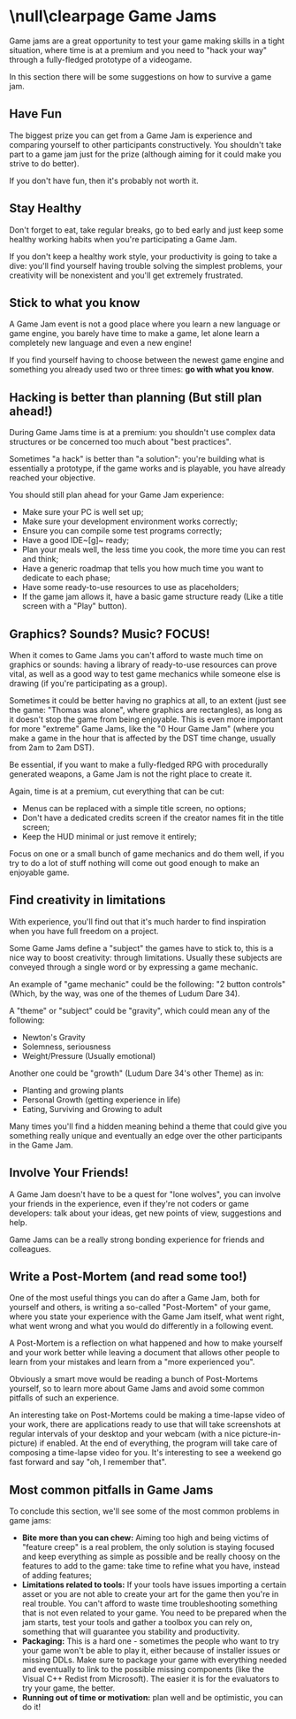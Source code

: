 \null\clearpage
Game Jams
==========

Game jams are a great opportunity to test your game making skills in a tight situation, where time is at a premium and you need to "hack your way" through a fully-fledged prototype of a videogame.

In this section there will be some suggestions on how to survive a game jam.

Have Fun
---------

The biggest prize you can get from a Game Jam is experience and comparing yourself to other participants constructively. You shouldn't take part to a game jam just for the prize (although aiming for it could make you strive to do better).

If you don't have fun, then it's probably not worth it.

Stay Healthy
-------------

Don't forget to eat, take regular breaks, go to bed early and just keep some healthy working habits when you're participating a Game Jam.

If you don't keep a healthy work style, your productivity is going to take a dive: you'll find yourself having trouble solving the simplest problems, your creativity will be nonexistent and you'll get extremely frustrated.

Stick to what you know
-----------------------

A Game Jam event is not a good place where you learn a new language or game engine, you barely have time to make a game, let alone learn a completely new language and even a new engine!

If you find yourself having to choose between the newest game engine and something you already used two or three times: **go with what you know**.

Hacking is better than planning (But still plan ahead!)
-------------------------------------------------------

During Game Jams time is at a premium: you shouldn't use complex data structures or be concerned too much about "best practices".

Sometimes "a hack" is better than "a solution": you're building what is essentially a prototype, if the game works and is playable, you have already reached your objective.

You should still plan ahead for your Game Jam experience:

- Make sure your PC is well set up;
- Make sure your development environment works correctly;
- Ensure you can compile some test programs correctly;
- Have a good IDE~[g]~ ready;
- Plan your meals well, the less time you cook, the more time you can rest and think;
- Have a generic roadmap that tells you how much time you want to dedicate to each phase;
- Have some ready-to-use resources to use as placeholders;
- If the game jam allows it, have a basic game structure ready (Like a title screen with a "Play" button).

Graphics? Sounds? Music? FOCUS!
--------------------------------

When it comes to Game Jams you can't afford to waste much time on graphics or sounds: having a library of ready-to-use resources can prove vital, as well as a good way to test game mechanics while someone else is drawing (if you're participating as a group).

Sometimes it could be better having no graphics at all, to an extent (just see the game: "Thomas was alone", where graphics are rectangles), as long as it doesn't stop the game from being enjoyable. This is even more important for more "extreme" Game Jams, like the "0 Hour Game Jam" (where you make a game in the hour that is affected by the DST time change, usually from 2am to 2am DST).

Be essential, if you want to make a fully-fledged RPG with procedurally generated weapons, a Game Jam is not the right place to create it.

Again, time is at a premium, cut everything that can be cut:

- Menus can be replaced with a simple title screen, no options;
- Don't have a dedicated credits screen if the creator names fit in the title screen;
- Keep the HUD minimal or just remove it entirely;

Focus on one or a small bunch of game mechanics and do them well, if you try to do a lot of stuff nothing will come out good enough to make an enjoyable game.

Find creativity in limitations
------------------------------

With experience, you'll find out that it's much harder to find inspiration when you have full freedom on a project.

Some Game Jams define a "subject" the games have to stick to, this is a nice way to boost creativity: through limitations. Usually these subjects are conveyed through a single word or by expressing a game mechanic.

An example of "game mechanic" could be the following: "2 button controls" (Which, by the way, was one of the themes of Ludum Dare 34).

A "theme" or "subject" could be "gravity", which could mean any of the following:

- Newton's Gravity
- Solemness, seriousness
- Weight/Pressure (Usually emotional)

Another one could be "growth" (Ludum Dare 34's other Theme) as in:

- Planting and growing plants
- Personal Growth (getting experience in life)
- Eating, Surviving and Growing to adult

Many times you'll find a hidden meaning behind a theme that could give you something really unique and eventually an edge over the other participants in the Game Jam.

Involve Your Friends!
----------------------

A Game Jam doesn't have to be a quest for "lone wolves", you can involve your friends in the experience, even if they're not coders or game developers: talk about your ideas, get new points of view, suggestions and help.

Game Jams can be a really strong bonding experience for friends and colleagues.


Write a Post-Mortem (and read some too!)
----------------------------------------

One of the most useful things you can do after a Game Jam, both for yourself and others, is writing a so-called "Post-Mortem" of your game, where you state your experience with the Game Jam itself, what went right, what went wrong and what you would do differently in a following event.

A Post-Mortem is a reflection on what happened and how to make yourself and your work better while leaving a document that allows other people to learn from your mistakes and learn from a "more experienced you".

Obviously a smart move would be reading a bunch of Post-Mortems yourself, so to learn more about Game Jams and avoid some common pitfalls of such an experience.

An interesting take on Post-Mortems could be making a time-lapse video of your work, there are applications ready to use that will take screenshots at regular intervals of your desktop and your webcam (with a nice picture-in-picture) if enabled. At the end of everything, the program will take care of composing a time-lapse video for you. It's interesting to see a weekend go fast forward and say "oh, I remember that".

Most common pitfalls in Game Jams
----------------------------------

To conclude this section, we'll see some of the most common problems in game jams:

- **Bite more than you can chew:** Aiming too high and being victims of "feature creep" is a real problem, the only solution is staying focused and keep everything as simple as possible and be really choosy on the features to add to the game: take time to refine what you have, instead of adding features;
- **Limitations related to tools:** If your tools have issues importing a certain asset or you are not able to create your art for the game then you're in real trouble. You can't afford to waste time troubleshooting something that is not even related to your game. You need to be prepared when the jam starts, test your tools and gather a toolbox you can rely on, something that will guarantee you stability and productivity.
- **Packaging:** This is a hard one - sometimes the people who want to try your game won't be able to play it, either because of installer issues or missing DDLs. Make sure to package your game with everything needed and eventually to link to the possible missing components (like the Visual C++ Redist from Microsoft). The easier it is for the evaluators to try your game, the better.
- **Running out of time or motivation:** plan well and be optimistic, you can do it!
